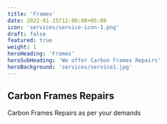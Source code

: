 ```yaml
---
title: 'Frames'
date: 2022-01-15T12:00:00+05:00
icon: 'services/service-icon-1.png'
draft: false
featured: true
weight: 1
heroHeading: 'Frames'
heroSubHeading: 'We offer Carbon Frames Repairs'
heroBackground: 'services/service1.jpg'
---
```


## Carbon Frames Repairs

Carbon Frames Repairs as per your demands